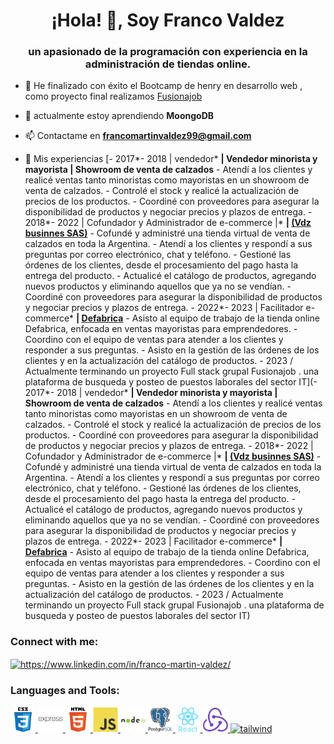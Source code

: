 <h1 align="center">¡Hola! 👋, Soy Franco Valdez</h1>
<h3 align="center">un apasionado de la programación con experiencia en la administración de tiendas online.</h3>

- 🔭 He finalizado con éxito el Bootcamp de henry en desarrollo web , como proyecto final realizamos [Fusionajob](https://github.com/felipecalderon/PF-SoyHenry)

- 🌱 actualmente estoy aprendiendo **MoongoDB**

- 📫 Contactame en **francomartinvaldez99@gmail.com**

- 📄 Mis experiencias [- 2017*- 2018 | vendedor* **| Vendedor minorista y mayorista | Showroom de venta de calzados** - Atendí a los clientes y realicé ventas tanto minoristas como mayoristas en un showroom de venta de calzados. - Controlé el stock y realicé la actualización de precios de los productos. - Coordiné con proveedores para asegurar la disponibilidad de productos y negociar precios y plazos de entrega. - 2018*- 2022 | Cofundador y Administrador de e-commerce |* **| [(Vdz businnes SAS)](https://look.softr.app)** - Cofundé y administré una tienda virtual de venta de calzados en toda la Argentina. - Atendí a los clientes y respondí a sus preguntas por correo electrónico, chat y teléfono. - Gestioné las órdenes de los clientes, desde el procesamiento del pago hasta la entrega del producto. - Actualicé el catálogo de productos, agregando nuevos productos y eliminando aquellos que ya no se vendían. - Coordiné con proveedores para asegurar la disponibilidad de productos y negociar precios y plazos de entrega. - 2022*- 2023 | Facilitador e-commerce* **| [Defabrica](https://www.miswann.online/mayoristas/)** - Asisto al equipo de trabajo de la tienda online Defabrica, enfocada en ventas mayoristas para emprendedores. - Coordino con el equipo de ventas para atender a los clientes y responder a sus preguntas. - Asisto en la gestión de las órdenes de los clientes y en la actualización del catálogo de productos. - 2023 / Actualmente terminando un proyecto Full stack grupal Fusionajob . una plataforma de busqueda y posteo de puestos laborales del sector IT](- 2017*- 2018 | vendedor* **| Vendedor minorista y mayorista | Showroom de venta de calzados** - Atendí a los clientes y realicé ventas tanto minoristas como mayoristas en un showroom de venta de calzados. - Controlé el stock y realicé la actualización de precios de los productos. - Coordiné con proveedores para asegurar la disponibilidad de productos y negociar precios y plazos de entrega. - 2018*- 2022 | Cofundador y Administrador de e-commerce |* **| [(Vdz businnes SAS)](https://look.softr.app)** - Cofundé y administré una tienda virtual de venta de calzados en toda la Argentina. - Atendí a los clientes y respondí a sus preguntas por correo electrónico, chat y teléfono. - Gestioné las órdenes de los clientes, desde el procesamiento del pago hasta la entrega del producto. - Actualicé el catálogo de productos, agregando nuevos productos y eliminando aquellos que ya no se vendían. - Coordiné con proveedores para asegurar la disponibilidad de productos y negociar precios y plazos de entrega. - 2022*- 2023 | Facilitador e-commerce* **| [Defabrica](https://www.miswann.online/mayoristas/)** - Asisto al equipo de trabajo de la tienda online Defabrica, enfocada en ventas mayoristas para emprendedores. - Coordino con el equipo de ventas para atender a los clientes y responder a sus preguntas. - Asisto en la gestión de las órdenes de los clientes y en la actualización del catálogo de productos. - 2023 / Actualmente terminando un proyecto Full stack grupal Fusionajob . una plataforma de busqueda y posteo de puestos laborales del sector IT)

<h3 align="left">Connect with me:</h3>
<p align="left">
<a href="https://linkedin.com/in/https://www.linkedin.com/in/franco-martin-valdez/" target="blank"><img align="center" src="https://raw.githubusercontent.com/rahuldkjain/github-profile-readme-generator/master/src/images/icons/Social/linked-in-alt.svg" alt="https://www.linkedin.com/in/franco-martin-valdez/" height="30" width="40" /></a>
</p>

<h3 align="left">Languages and Tools:</h3>
<p align="left"> <a href="https://www.w3schools.com/css/" target="_blank" rel="noreferrer"> <img src="https://raw.githubusercontent.com/devicons/devicon/master/icons/css3/css3-original-wordmark.svg" alt="css3" width="40" height="40"/> </a> <a href="https://expressjs.com" target="_blank" rel="noreferrer"> <img src="https://raw.githubusercontent.com/devicons/devicon/master/icons/express/express-original-wordmark.svg" alt="express" width="40" height="40"/> </a> <a href="https://www.w3.org/html/" target="_blank" rel="noreferrer"> <img src="https://raw.githubusercontent.com/devicons/devicon/master/icons/html5/html5-original-wordmark.svg" alt="html5" width="40" height="40"/> </a> <a href="https://developer.mozilla.org/en-US/docs/Web/JavaScript" target="_blank" rel="noreferrer"> <img src="https://raw.githubusercontent.com/devicons/devicon/master/icons/javascript/javascript-original.svg" alt="javascript" width="40" height="40"/> </a> <a href="https://nodejs.org" target="_blank" rel="noreferrer"> <img src="https://raw.githubusercontent.com/devicons/devicon/master/icons/nodejs/nodejs-original-wordmark.svg" alt="nodejs" width="40" height="40"/> </a> <a href="https://www.postgresql.org" target="_blank" rel="noreferrer"> <img src="https://raw.githubusercontent.com/devicons/devicon/master/icons/postgresql/postgresql-original-wordmark.svg" alt="postgresql" width="40" height="40"/> </a> <a href="https://reactjs.org/" target="_blank" rel="noreferrer"> <img src="https://raw.githubusercontent.com/devicons/devicon/master/icons/react/react-original-wordmark.svg" alt="react" width="40" height="40"/> </a> <a href="https://redux.js.org" target="_blank" rel="noreferrer"> <img src="https://raw.githubusercontent.com/devicons/devicon/master/icons/redux/redux-original.svg" alt="redux" width="40" height="40"/> </a> <a href="https://tailwindcss.com/" target="_blank" rel="noreferrer"> <img src="https://www.vectorlogo.zone/logos/tailwindcss/tailwindcss-icon.svg" alt="tailwind" width="40" height="40"/> </a> </p>
